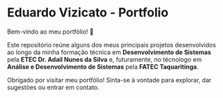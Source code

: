 # Eduardo Vizicato - Portfolio

Bem-vindo ao meu portfólio! 👋

Este repositório reúne alguns dos meus principais projetos desenvolvidos ao longo da minha formação técnica em **Desenvolvimento de Sistemas** pela **ETEC Dr. Adail Nunes da Silva** e, futuramente, no técnologo em **Análise e Desenvolvimento de Sistemas** pela **FATEC Taquaritinga**.

Obrigado por visitar meu portfólio! Sinta-se à vontade para explorar, dar sugestões ou entrar em contato.
